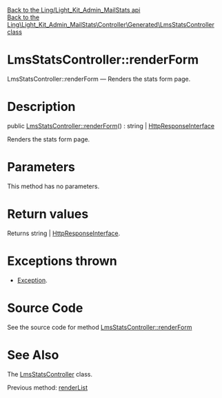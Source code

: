[Back to the Ling/Light_Kit_Admin_MailStats api](https://github.com/lingtalfi/Light_Kit_Admin_MailStats/blob/master/doc/api/Ling/Light_Kit_Admin_MailStats.md)<br>
[Back to the Ling\Light_Kit_Admin_MailStats\Controller\Generated\LmsStatsController class](https://github.com/lingtalfi/Light_Kit_Admin_MailStats/blob/master/doc/api/Ling/Light_Kit_Admin_MailStats/Controller/Generated/LmsStatsController.md)


LmsStatsController::renderForm
================



LmsStatsController::renderForm — Renders the stats form page.




Description
================


public [LmsStatsController::renderForm](https://github.com/lingtalfi/Light_Kit_Admin_MailStats/blob/master/doc/api/Ling/Light_Kit_Admin_MailStats/Controller/Generated/LmsStatsController/renderForm.md)() : string | [HttpResponseInterface](https://github.com/lingtalfi/Light/blob/master/doc/api/Ling/Light/Http/HttpResponseInterface.md)




Renders the stats form page.




Parameters
================

This method has no parameters.


Return values
================

Returns string | [HttpResponseInterface](https://github.com/lingtalfi/Light/blob/master/doc/api/Ling/Light/Http/HttpResponseInterface.md).


Exceptions thrown
================

- [Exception](http://php.net/manual/en/class.exception.php).&nbsp;







Source Code
===========
See the source code for method [LmsStatsController::renderForm](https://github.com/lingtalfi/Light_Kit_Admin_MailStats/blob/master/Controller/Generated/LmsStatsController.php#L43-L66)


See Also
================

The [LmsStatsController](https://github.com/lingtalfi/Light_Kit_Admin_MailStats/blob/master/doc/api/Ling/Light_Kit_Admin_MailStats/Controller/Generated/LmsStatsController.md) class.

Previous method: [renderList](https://github.com/lingtalfi/Light_Kit_Admin_MailStats/blob/master/doc/api/Ling/Light_Kit_Admin_MailStats/Controller/Generated/LmsStatsController/renderList.md)<br>

